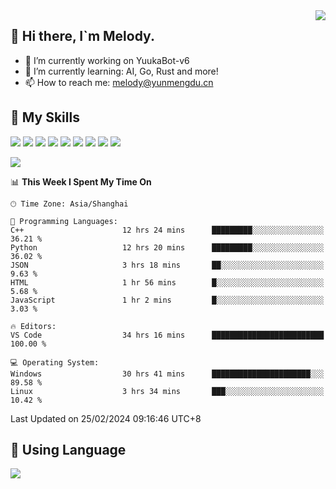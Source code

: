 <a href="#">
  <img align="right" src="https://github-readme-stats.vercel.app/api?username=melodyyuuka&count_private=true&show_icons=true" />
</a>

## **👋 Hi there, I`m Melody.**

- 🔭 I’m currently working on YuukaBot-v6
- 🌱 I’m currently learning: AI, Go, Rust and more!
- 📫 How to reach me: melody@yunmengdu.cn

## 🌟 **My Skills** 

![](https://img.shields.io/badge/-Python-3e74a2?style=flat-square&logo=Python&logoColor=fff)
![](https://img.shields.io/badge/-Java-007396?style=flat-square&logo=OpenJDK&logoColor=fff)
![](https://img.shields.io/badge/-Node.js-339933?style=flat-square&logo=Node.js&logoColor=fff)
![](https://img.shields.io/badge/-Git-f05032?style=flat-square&logo=git&logoColor=fff)
![](https://img.shields.io/badge/-PostgreSQL-4169e1?style=flat-square&logo=PostgreSQL&logoColor=fff)
![](https://img.shields.io/badge/-Rust-000000?style=flat-square&logo=rust&logoColor=fff)
![](https://img.shields.io/badge/-VSCode-007acc?style=flat-square&logo=Visual-Studio-Code&logoColor=fff)
![](https://img.shields.io/badge/-FastAPI-009688?style=flat-square&logo=FastAPI&logoColor=fff)
![](https://img.shields.io/badge/-Linux-000000?style=flat-square&logo=Linux&logoColor=fff)


![](https://wakatime.com/badge/user/fa6dc0e2-47c5-4d2d-ae45-69fec6f2122c.svg)

<!--START_SECTION:waka-->
📊 **This Week I Spent My Time On** 

```text
🕑︎ Time Zone: Asia/Shanghai

💬 Programming Languages: 
C++                      12 hrs 24 mins      █████████░░░░░░░░░░░░░░░░   36.21 % 
Python                   12 hrs 20 mins      █████████░░░░░░░░░░░░░░░░   36.02 % 
JSON                     3 hrs 18 mins       ██░░░░░░░░░░░░░░░░░░░░░░░    9.63 % 
HTML                     1 hr 56 mins        █░░░░░░░░░░░░░░░░░░░░░░░░    5.68 % 
JavaScript               1 hr 2 mins         █░░░░░░░░░░░░░░░░░░░░░░░░    3.03 % 

🔥 Editors: 
VS Code                  34 hrs 16 mins      █████████████████████████   100.00 % 

💻 Operating System: 
Windows                  30 hrs 41 mins      ██████████████████████░░░   89.58 % 
Linux                    3 hrs 34 mins       ███░░░░░░░░░░░░░░░░░░░░░░   10.42 % 
```


 Last Updated on 25/02/2024 09:16:46 UTC+8
<!--END_SECTION:waka-->

## 🥰 **Using Language**

![](https://github-readme-stats.vercel.app/api/wakatime?username=MelodyYuyuko&layout=compact&hide_border=true)
